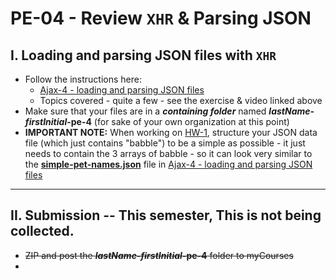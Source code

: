 # PE-04 - Review `XHR` & Parsing JSON

## I. Loading and parsing JSON files with `XHR`

- Follow the instructions here:
  - [Ajax-4 - loading and parsing JSON files](https://github.com/tonethar/IGME-330-Master/blob/master/notes/HW-ajax-4.md)
  - Topics covered - quite a few - see the exercise & video linked above
- Make sure that your files are in a ***containing folder*** named  ***lastName-firstInitial*-pe-4** (for sake of your own organization at this point)
- **IMPORTANT NOTE:** When working on [HW-1](../hw/hw-1.md), structure your JSON data file (which just contains "babble") to be a simple as possible - it just needs to contain the 3 arrays of babble - so it can look very similar to the [**simple-pet-names.json**](https://github.com/tonethar/IGME-330-Master/blob/master/notes/HW-ajax-4.md#ii-start-files) file in [Ajax-4 - loading and parsing JSON files](https://github.com/tonethar/IGME-330-Master/blob/master/notes/HW-ajax-4.md)

<hr>

## II. Submission -- This semester, This is not being collected.
- ~~ZIP and post the ***lastName-firstInitial*-pe-4** folder to myCourses~~
- 
